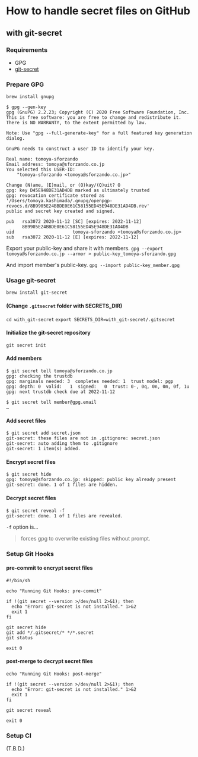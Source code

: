 # How to handle secret files on GitHub

## with git-secret

### Requirements

- GPG
- [git-secret](https://git-secret.io/)

### Prepare GPG

`brew install gnupg`

```Shell
$ gpg --gen-key
gpg (GnuPG) 2.2.23; Copyright (C) 2020 Free Software Foundation, Inc.
This is free software: you are free to change and redistribute it.
There is NO WARRANTY, to the extent permitted by law.

Note: Use "gpg --full-generate-key" for a full featured key generation dialog.

GnuPG needs to construct a user ID to identify your key.

Real name: tomoya-sforzando
Email address: tomoya@sforzando.co.jp
You selected this USER-ID:
    "tomoya-sforzando <tomoya@sforzando.co.jp>"

Change (N)ame, (E)mail, or (O)kay/(Q)uit? O
gpg: key D45E948DE31AD4DB marked as ultimately trusted
gpg: revocation certificate stored as '/Users/tomoya.kashimada/.gnupg/openpgp-revocs.d/8B9905E24BBDE0E61C58155ED45E948DE31AD4DB.rev'
public and secret key created and signed.

pub   rsa3072 2020-11-12 [SC] [expires: 2022-11-12]
      8B9905E24BBDE0E61C58155ED45E948DE31AD4DB
uid                      tomoya-sforzando <tomoya@sforzando.co.jp>
sub   rsa3072 2020-11-12 [E] [expires: 2022-11-12]
```

Export your public-key and share it with members.
`gpg --export tomoya@sforzando.co.jp --armor > public-key_tomoya-sforzando.gpg`

And import member's public-key.
`gpg --import public-key_member.gpg`

### Usage git-secret

`brew install git-secret`

#### (Change `.gitsecret` folder with SECRETS_DIR)

`cd with_git-secret`
`export SECRETS_DIR=with_git-secret/.gitsecret`

#### Initialize the git-secret repository

`git secret init`

#### Add members

```Shell
$ git secret tell tomoya@sforzando.co.jp
gpg: checking the trustdb
gpg: marginals needed: 3  completes needed: 1  trust model: pgp
gpg: depth: 0  valid:   1  signed:   0  trust: 0-, 0q, 0n, 0m, 0f, 1u
gpg: next trustdb check due at 2022-11-12

$ git secret tell member@gpg.email
…
```

#### Add secret files

```Shell
$ git secret add secret.json
git-secret: these files are not in .gitignore: secret.json
git-secret: auto adding them to .gitignore
git-secret: 1 item(s) added.
```

#### Encrypt secret files

```Shell
$ git secret hide
gpg: tomoya@sforzando.co.jp: skipped: public key already present
git-secret: done. 1 of 1 files are hidden.
```

#### Decrypt secret files

```Shell
$ git secret reveal -f
git-secret: done. 1 of 1 files are revealed.
```

`-f` option is…
> forces gpg to overwrite existing files without prompt.

### Setup Git Hooks

#### pre-commit to encrypt secret files

```Shell
#!/bin/sh

echo "Running Git Hooks: pre-commit"

if !(git secret --version >/dev/null 2>&1); then
  echo "Error: git-secret is not installed." 1>&2
  exit 1
fi

git secret hide
git add */.gitsecret/* */*.secret
git status

exit 0
```

#### post-merge to decrypt secret files

```Shell
echo "Running Git Hooks: post-merge"

if !(git secret --version >/dev/null 2>&1); then
  echo "Error: git-secret is not installed." 1>&2
  exit 1
fi

git secret reveal

exit 0
```

### Setup CI

(T.B.D.)
